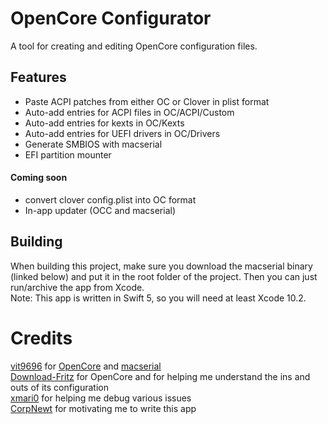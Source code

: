 # OpenCore Configurator
A tool for creating and editing OpenCore configuration files. 

## Features

* Paste ACPI patches from either OC or Clover in plist format
* Auto-add entries for ACPI files in OC/ACPI/Custom
* Auto-add entries for kexts in OC/Kexts
* Auto-add entries for UEFI drivers in OC/Drivers
* Generate SMBIOS with macserial
* EFI partition mounter

#### Coming soon
* convert clover config.plist into OC format
* In-app updater (OCC and macserial)

## Building
When building this project, make sure you download the macserial binary (linked below) and put it in the root folder of the project. Then you can just run/archive the app from Xcode.  
Note: This app is written in Swift 5, so you will need at least Xcode 10.2.

# Credits
[vit9696](https://github.com/vit9696) for [OpenCore](https://github.com/acidanthera/OpenCorePkg) and [macserial](https://github.com/acidanthera/MacInfoPkg)  
[Download-Fritz](https://github.com/Download-Fritz) for OpenCore and for helping me understand the ins and outs of its configuration  
[xmari0](https://github.com/xmari0) for helping me debug various issues  
[CorpNewt](https://github.com/CorpNewt) for motivating me to write this app

